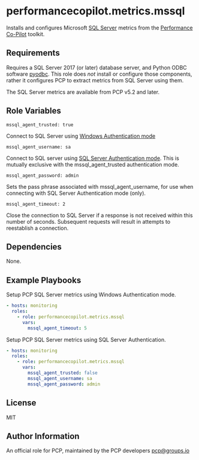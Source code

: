 # performancecopilot.metrics.mssql

Installs and configures Microsoft [SQL Server](https://docs.microsoft.com/en-us/sql/) metrics from the [Performance Co-Pilot](https://pcp.io/) toolkit.

## Requirements

Requires a SQL Server 2017 (or later) database server, and Python ODBC software [pyodbc](https://docs.microsoft.com/en-us/sql/connect/python/pyodbc/).  This role does *not* install or configure those components, rather it configures PCP to extract metrics from SQL Server using them.

The SQL Server metrics are available from PCP v5.2 and later.

## Role Variables

    mssql_agent_trusted: true

Connect to SQL Server using [Windows Authentication mode](https://docs.microsoft.com/en-us/sql/relational-databases/security/choose-an-authentication-mode?view=sql-server-ver15#connecting-through-windows-authentication)

    mssql_agent_username: sa

Connect to SQL server using [SQL Server Authentication mode](https://docs.microsoft.com/en-us/sql/relational-databases/security/choose-an-authentication-mode?view=sql-server-ver15#connecting-through-sql-server-authentication).  This is mutually exclusive with the mssql_agent_trusted authentication mode.

    mssql_agent_password: admin

Sets the pass phrase associated with mssql_agent_username, for use when connecting with SQL Server Authentication mode (only).

    mssql_agent_timeout: 2

Close the connection to SQL Server if a response is not received within this number of seconds.  Subsequent requests will result in attempts to reestablish a connection.

## Dependencies

None.

## Example Playbooks

Setup PCP SQL Server metrics using Windows Authentication mode.

```yaml
- hosts: monitoring
  roles:
    - role: performancecopilot.metrics.mssql
      vars:
        mssql_agent_timeout: 5
```

Setup PCP SQL Server metrics using SQL Server Authentication.

```yaml
- hosts: monitoring
  roles:
    - role: performancecopilot.metrics.mssql
      vars:
        mssql_agent_trusted: false
        mssql_agent_username: sa
        mssql_agent_password: admin
```

## License

MIT

## Author Information

An official role for PCP, maintained by the PCP developers <pcp@groups.io>
